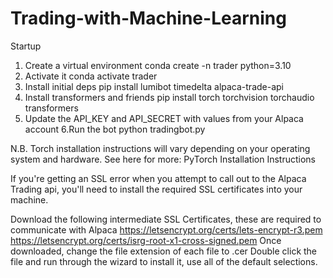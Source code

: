 # Trading-with-Machine-Learning
Startup

1. Create a virtual environment conda create -n trader python=3.10
2. Activate it conda activate trader
3. Install initial deps pip install lumibot timedelta alpaca-trade-api
4. Install transformers and friends pip install torch torchvision torchaudio transformers
5. Update the API_KEY and API_SECRET with values from your Alpaca account
6.Run the bot python tradingbot.py

N.B. Torch installation instructions will vary depending on your operating system and hardware. See here for more: PyTorch Installation Instructions

If you're getting an SSL error when you attempt to call out to the Alpaca Trading api, you'll need to install the required SSL certificates into your machine.

Download the following intermediate SSL Certificates, these are required to communicate with Alpaca
https://letsencrypt.org/certs/lets-encrypt-r3.pem
https://letsencrypt.org/certs/isrg-root-x1-cross-signed.pem
Once downloaded, change the file extension of each file to .cer
Double click the file and run through the wizard to install it, use all of the default selections.
